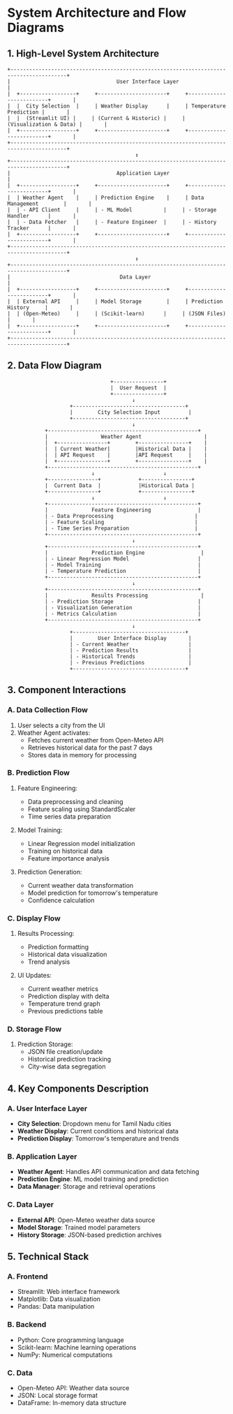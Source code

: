 # System Architecture and Flow Diagrams

## 1. High-Level System Architecture
```
+----------------------------------------------------------------------------------------+
|                                  User Interface Layer                                    |
|  +------------------+     +----------------------+     +-------------------------+       |
|  |  City Selection  |     | Weather Display      |     | Temperature Prediction |       |
|  |  (Streamlit UI) |     | (Current & Historic) |     | (Visualization & Data) |       |
|  +------------------+     +----------------------+     +-------------------------+       |
+----------------------------------------------------------------------------------------+
                                         ↕
+----------------------------------------------------------------------------------------+
|                                  Application Layer                                       |
|  +------------------+     +----------------------+     +-------------------------+       |
|  | Weather Agent    |     | Prediction Engine    |     | Data Management        |       |
|  | - API Client     |     | - ML Model          |     | - Storage Handler      |       |
|  | - Data Fetcher   |     | - Feature Engineer  |     | - History Tracker      |       |
|  +------------------+     +----------------------+     +-------------------------+       |
+----------------------------------------------------------------------------------------+
                                         ↕
+----------------------------------------------------------------------------------------+
|                                   Data Layer                                            |
|  +------------------+     +----------------------+     +-------------------------+       |
|  | External API     |     | Model Storage        |     | Prediction History     |       |
|  | (Open-Meteo)     |     | (Scikit-learn)      |     | (JSON Files)          |       |
|  +------------------+     +----------------------+     +-------------------------+       |
+----------------------------------------------------------------------------------------+
```

## 2. Data Flow Diagram
```
                                 +----------------+
                                 |  User Request  |
                                 +----------------+
                                        ↓
                    +------------------------------------+
                    |        City Selection Input         |
                    +------------------------------------+
                                        ↓
            +------------------------------------------------+
            |                 Weather Agent                    |
            |  +----------------+        +----------------+    |
            |  | Current Weather|        |Historical Data |    |
            |  | API Request    |        |API Request     |    |
            |  +----------------+        +----------------+    |
            +------------------------------------------------+
                           ↓                      ↓
            +----------------+            +----------------+
            |  Current Data  |            |Historical Data |
            +----------------+            +----------------+
                           ↓                      ↓
            +------------------------------------------------+
            |              Feature Engineering               |
            | - Data Preprocessing                          |
            | - Feature Scaling                             |
            | - Time Series Preparation                     |
            +------------------------------------------------+
                                        ↓
            +------------------------------------------------+
            |              Prediction Engine                  |
            | - Linear Regression Model                      |
            | - Model Training                               |
            | - Temperature Prediction                       |
            +------------------------------------------------+
                                        ↓
            +------------------------------------------------+
            |              Results Processing                 |
            | - Prediction Storage                           |
            | - Visualization Generation                     |
            | - Metrics Calculation                          |
            +------------------------------------------------+
                                        ↓
                    +------------------------------------+
                    |        User Interface Display       |
                    | - Current Weather                   |
                    | - Prediction Results                |
                    | - Historical Trends                 |
                    | - Previous Predictions              |
                    +------------------------------------+
```

## 3. Component Interactions

### A. Data Collection Flow
1. User selects a city from the UI
2. Weather Agent activates:
   - Fetches current weather from Open-Meteo API
   - Retrieves historical data for the past 7 days
   - Stores data in memory for processing

### B. Prediction Flow
1. Feature Engineering:
   - Data preprocessing and cleaning
   - Feature scaling using StandardScaler
   - Time series data preparation

2. Model Training:
   - Linear Regression model initialization
   - Training on historical data
   - Feature importance analysis

3. Prediction Generation:
   - Current weather data transformation
   - Model prediction for tomorrow's temperature
   - Confidence calculation

### C. Display Flow
1. Results Processing:
   - Prediction formatting
   - Historical data visualization
   - Trend analysis

2. UI Updates:
   - Current weather metrics
   - Prediction display with delta
   - Temperature trend graph
   - Previous predictions table

### D. Storage Flow
1. Prediction Storage:
   - JSON file creation/update
   - Historical prediction tracking
   - City-wise data segregation

## 4. Key Components Description

### A. User Interface Layer
- **City Selection**: Dropdown menu for Tamil Nadu cities
- **Weather Display**: Current conditions and historical data
- **Prediction Display**: Tomorrow's temperature and trends

### B. Application Layer
- **Weather Agent**: Handles API communication and data fetching
- **Prediction Engine**: ML model training and prediction
- **Data Manager**: Storage and retrieval operations

### C. Data Layer
- **External API**: Open-Meteo weather data source
- **Model Storage**: Trained model parameters
- **History Storage**: JSON-based prediction archives

## 5. Technical Stack

### A. Frontend
- Streamlit: Web interface framework
- Matplotlib: Data visualization
- Pandas: Data manipulation

### B. Backend
- Python: Core programming language
- Scikit-learn: Machine learning operations
- NumPy: Numerical computations

### C. Data
- Open-Meteo API: Weather data source
- JSON: Local storage format
- DataFrame: In-memory data structure 